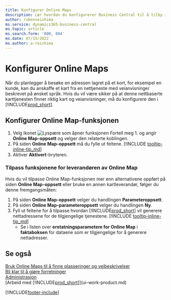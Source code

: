 ```yaml
---
title: Konfigurer Online Maps
description: Lær hvordan du konfigurerer Business Central til å tilby instruksjoner og stedsinformasjon med en nettbasert karttjeneste.
author: rubenseishima
ms.service: dynamics365-business-central
ms.topic: article
ms.search.form: '800, 804'
ms.date: 07/15/2022
ms.author: a-reishima
---
```

# Konfigurer Online Maps

Når du planlegger å besøke en adressen lagret på et kort, for eksempel en kunde, kan du anskaffe et kart fra en nettjeneste med veianvisninger beskrevet på ønsket språk. Hvis du vil være sikker på at denne nettbaserte karttjenesten finner riktig kart og veianvisninger, må du konfigurere den i [!INCLUDE[prod_short](includes/prod_short.md)].

## Konfigurer Online Map-funksjonen

1. Velg ikonet ![Lyspære som åpner funksjonen Fortell meg 1.](media/ui-search/search_small.png "Fortell hva du vil gjøre") og angir **Online Map-oppsett** og velger den relaterte koblingen.
2. På siden **Online Map-oppsett** må du fylle ut feltene. [!INCLUDE [tooltip-inline-tip_md](includes/tooltip-inline-tip_md.md)]
3. Aktiver **Aktivert**-bryteren.

### Tilpass funksjonene for leverandøren av Online Map

Hvis du vil tilpasse Online Map-funksjonen mer enn alternativene oppført på siden **Online Map-oppsett** eller bruke en annen kartleverandør, følger du denne fremgangsmåten:

1. På siden **Online Map-oppsett** velger du handlingen **Parameteroppsett**.
2. På siden **Online Map-parameteroppsett** velger du handlingen **Ny**.
3. Fyll ut feltene for å tilpasse hvordan [!INCLUDE[prod_short](includes/prod_short.md)] vil generere nettadressene for de tilgjengelige tjenestene. [!INCLUDE [tooltip-inline-tip_md](includes/tooltip-inline-tip_md.md)]
   * Se i listen over **erstatningsparametere for Online Map** i **faktaboksen** for dataene som er tilgjengelige for å generere nettadresser.

## Se også

[Bruk Online Maps til å finne plasseringer og veibeskrivelser](across-online-maps.md)  
[Bli klar til å gjøre forretninger](ui-get-ready-business.md)  
[Administrasjon](admin-setup-and-administration.md)  
[Arbeid med [!INCLUDE[prod_short](includes/prod_short.md)]](ui-work-product.md)  

[!INCLUDE[footer-include](includes/footer-banner.md)]
